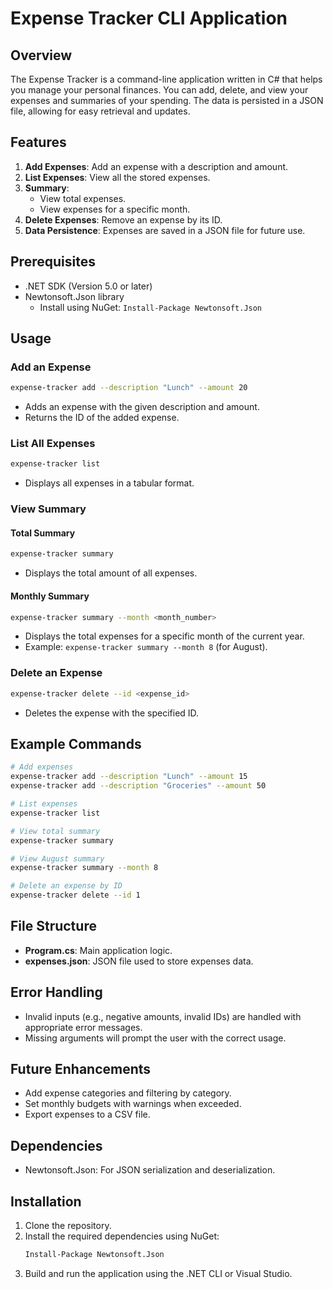 # Expense Tracker CLI Application

## Overview
The Expense Tracker is a command-line application written in C# that helps you manage your personal finances. You can add, delete, and view your expenses and summaries of your spending. The data is persisted in a JSON file, allowing for easy retrieval and updates.

## Features
1. **Add Expenses**: Add an expense with a description and amount.
2. **List Expenses**: View all the stored expenses.
3. **Summary**:
   - View total expenses.
   - View expenses for a specific month.
4. **Delete Expenses**: Remove an expense by its ID.
5. **Data Persistence**: Expenses are saved in a JSON file for future use.

## Prerequisites
- .NET SDK (Version 5.0 or later)
- Newtonsoft.Json library
  - Install using NuGet: `Install-Package Newtonsoft.Json`

## Usage
### Add an Expense
```bash
expense-tracker add --description "Lunch" --amount 20
```
- Adds an expense with the given description and amount.
- Returns the ID of the added expense.

### List All Expenses
```bash
expense-tracker list
```
- Displays all expenses in a tabular format.

### View Summary
#### Total Summary
```bash
expense-tracker summary
```
- Displays the total amount of all expenses.

#### Monthly Summary
```bash
expense-tracker summary --month <month_number>
```
- Displays the total expenses for a specific month of the current year.
- Example: `expense-tracker summary --month 8` (for August).

### Delete an Expense
```bash
expense-tracker delete --id <expense_id>
```
- Deletes the expense with the specified ID.

## Example Commands
```bash
# Add expenses
expense-tracker add --description "Lunch" --amount 15
expense-tracker add --description "Groceries" --amount 50

# List expenses
expense-tracker list

# View total summary
expense-tracker summary

# View August summary
expense-tracker summary --month 8

# Delete an expense by ID
expense-tracker delete --id 1
```

## File Structure
- **Program.cs**: Main application logic.
- **expenses.json**: JSON file used to store expenses data.

## Error Handling
- Invalid inputs (e.g., negative amounts, invalid IDs) are handled with appropriate error messages.
- Missing arguments will prompt the user with the correct usage.

## Future Enhancements
- Add expense categories and filtering by category.
- Set monthly budgets with warnings when exceeded.
- Export expenses to a CSV file.

## Dependencies
- Newtonsoft.Json: For JSON serialization and deserialization.

## Installation
1. Clone the repository.
2. Install the required dependencies using NuGet:
   ```bash
   Install-Package Newtonsoft.Json
   ```
3. Build and run the application using the .NET CLI or Visual Studio.

